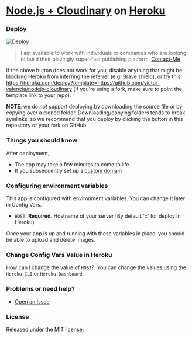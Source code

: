 # [Node.js + Cloudinary](https://github.com/victor-valencia/nodejs-cloudinary) on [Heroku](https://heroku.com)

### Deploy

[![Deploy](https://www.herokucdn.com/deploy/button.svg)](https://heroku.com/deploy)

> I am available to work with individuals or companies who are looking to build their blazingly super-fast publishing platform. [Contact-Me](https://www.victorvr.com)

If the above button does not work for you, disable anything that might be blocking Heroku from inferring the referrer (e.g. Brave shield), or try this: https://heroku.com/deploy?template=https://github.com/victor-valencia/nodejs-cloudinary (if you're using a fork, make sure to point the template link to your repo).

**NOTE**: we do _not_ support deploying by downloading the source file or by copying over a cloned folder. Downloading/copying folders tends to break symlinks, so we recommend that you deploy by clicking the button in this repository or your fork on GitHub.

### Things you should know

After deployment,

- The app may take a few minutes to come to life
- If you subsequently set up a [custom domain](https://devcenter.heroku.com/articles/custom-domains)

### Configuring environment variables

This app is configured with environment variables. You can change it later in Config Vars.

- `HOST`: **Required**. Hostname of your server (By default '::' for deploy in Heroku)

Once your app is up and running with these variables in place, you should be able to upload and delete images.

### Change Config Vars Value in Heroku
How can I change the value of `HOST`?. You can change the values using the `Heroku CLI` or `Heroku Dashboard`.

### Problems or need help?
- [Open an Issue](https://github.com/victor-valencia/nodejs-cloudinary/issues/new/)

### License
Released under the [MIT license](https://github.com/victor-valencia/nodejs-cloudinary/blob/main/LICENSE).
